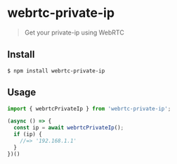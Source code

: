 # webrtc-private-ip

> Get your private-ip using WebRTC

## Install

```
$ npm install webrtc-private-ip
```

## Usage

```js
import { webrtcPrivateIp } from 'webrtc-private-ip';

(async () => {
  const ip = await webrtcPrivateIp();
  if (ip) {
    //=> '192.168.1.1'
  }
})()
```
